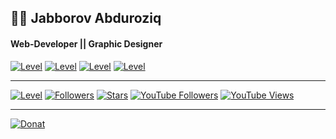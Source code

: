 ## 👨‍💻 Jabborov Abduroziq
#### Web-Developer || Graphic Designer

<a href='https://blogchik.uz'><img src='https://img.shields.io/badge/WebSite-blogchik.uz-blueviolet?style=flat-square' alt='Level'></a>
<a href='https://instagram.com/blogchik.me'><img src='https://img.shields.io/badge/Instagram-blogchik.me-orange?style=flat-square' alt='Level'></a>
<a href='https://t.me/BlogChik'><img src='https://img.shields.io/badge/Telegram-blogchik-blue?style=flat-square' alt='Level'></a>
<a href='https://github.com/blogchik'><img src='https://img.shields.io/badge/GitHub-blogchik-lightgrey?style=flat-square' alt='Level'></a>

<hr>

<a href='https://github.com/blogchik'><img src='https://img.shields.io/badge/Level-Junior-blueviolet?style=social' alt='Level'></a>
<a href='https://github.com/blogchik'><img src='https://img.shields.io/github/followers/blogchik?style=social' alt='Followers'></a>
<a href='https://github.com/blogchik'><img src='https://img.shields.io/github/stars/blogchik?style=social' alt='Stars'></a>
<a href='https://youtube.com/c/blogchik'><img src='https://img.shields.io/youtube/channel/subscribers/UCgMSMEZLPuB3lSTpEKe8UvQ?style=social' alt='YouTube Followers'></a>
<a href='https://youtu.be/Gk6JEZr6TRY'><img src='https://img.shields.io/youtube/channel/views/UCgMSMEZLPuB3lSTpEKe8UvQ?style=social' alt='YouTube Views'></a>

<hr>

<a href='https://www.donationalerts.com/r/blogchik'><img src='https://img.shields.io/badge/Support Developer-Donation-orange?style=flat-square' alt='Donat'></a>
